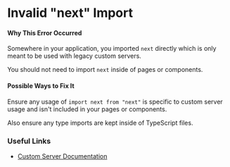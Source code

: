 # Invalid "next" Import

#### Why This Error Occurred

Somewhere in your application, you imported `next` directly which is only meant to be used with legacy custom servers.

You should not need to import `next` inside of pages or components.

#### Possible Ways to Fix It

Ensure any usage of `import next from "next"` is specific to custom server usage and isn't included in your pages or components.

Also ensure any type imports are kept inside of TypeScript files.

### Useful Links

- [Custom Server Documentation](https://nextjs.org/docs/advanced-features/custom-server)
